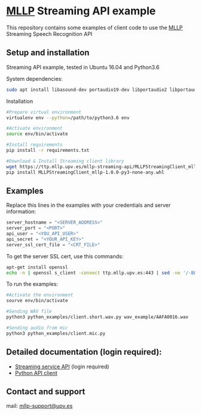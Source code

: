 # [MLLP](https://www.mllp.upv.es/) Streaming API example

This repository contains some examples of client code to use the [MLLP](https://www.mllp.upv.es/) Streaming Speech Recognition API

## Setup and installation

Streaming API example, tested in Ubuntu 16.04 and Python3.6

System dependencies:

```bash
sudo apt install libasound-dev portaudio19-dev libportaudio2 libportaudiocpp0 ffmpeg libav-tools
```

Installation

```bash
#Prepare virtual environment
virtualenv env --python=/path/to/python3.6 env

#Activate environment
source env/bin/activate

#Install requirements
pip install -r requirements.txt

#Download & Install Streaming client library
wget https://ttp.mllp.upv.es/mllp-streaming-api/MLLPStreamingClient_mllp-1.0.0-py3-none-any.whl
pip install MLLPStreamingClient_mllp-1.0.0-py3-none-any.whl
```

## Examples

Replace this lines in the examples with your credentials and server information:

```python
server_hostname = "<SERVER_ADDRESS>"
server_port = "<PORT>"
api_user = "<YOU_API_USER>"
api_secret = "<YOUR_API_KEY>"
server_ssl_cert_file = "<CRT_FILE>"
```

To get the server SSL cert, use this commands:

```bash
apt-get install openssl
echo -n | openssl s_client -connect ttp.mllp.upv.es:443 | sed -ne '/-BEGIN CERTIFICATE-/,/-END CERTIFICATE-/p' > ttp.mllp.upv.es.crt
```

To run the examples:

```bash
#Activate the environment
sourve env/bin/activate

#Sending WAV file
python3 python_examples/client.short.wav.py wav_example/AAFA0016.wav

#Sending audio from mic
python3 python_examples/client.mic.py
```

## Detailed documentation (login required):

* [Streaming service API](https://ttp.mllp.upv.es/index.php?page=api) (login required)
* [Python API client](https://ttp.mllp.upv.es/mllp-streaming-api/MLLPStreamingClient.html)

## Contact and support

mail: mllp-support@upv.es

